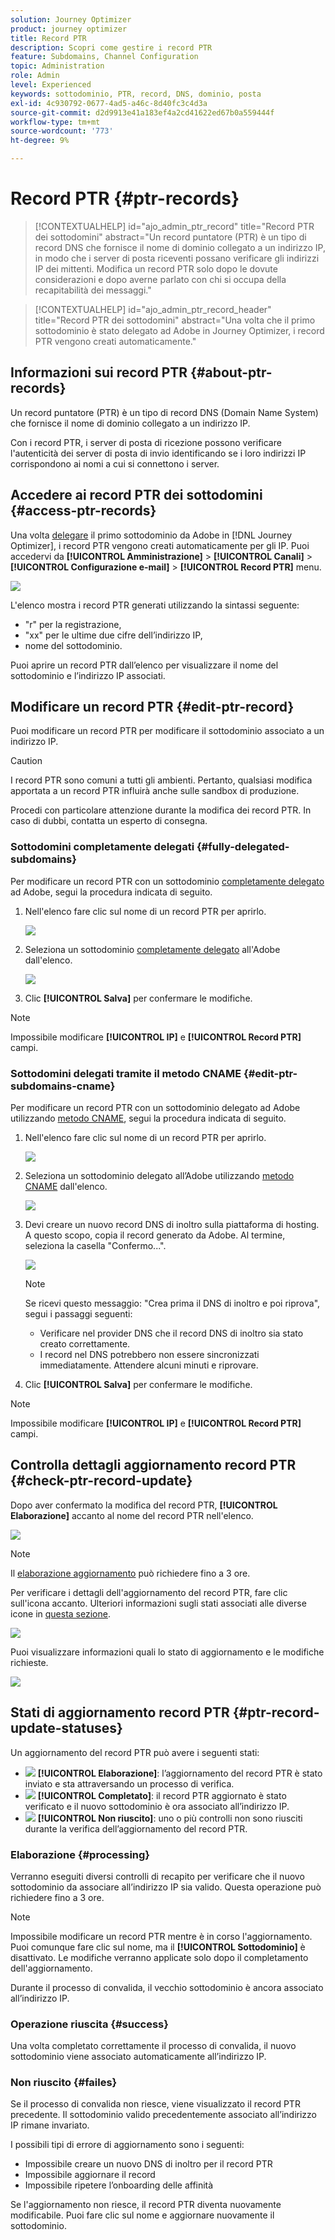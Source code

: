 ```yaml
---
solution: Journey Optimizer
product: journey optimizer
title: Record PTR
description: Scopri come gestire i record PTR
feature: Subdomains, Channel Configuration
topic: Administration
role: Admin
level: Experienced
keywords: sottodominio, PTR, record, DNS, dominio, posta
exl-id: 4c930792-0677-4ad5-a46c-8d40fc3c4d3a
source-git-commit: d2d9913e41a183ef4a2cd41622ed67b0a559444f
workflow-type: tm+mt
source-wordcount: '773'
ht-degree: 9%

---
```


# Record PTR {#ptr-records}

>[!CONTEXTUALHELP]
>id="ajo_admin_ptr_record"
>title="Record PTR dei sottodomini"
>abstract="Un record puntatore (PTR) è un tipo di record DNS che fornisce il nome di dominio collegato a un indirizzo IP, in modo che i server di posta riceventi possano verificare gli indirizzi IP dei mittenti. Modifica un record PTR solo dopo le dovute considerazioni e dopo averne parlato con chi si occupa della recapitabilità dei messaggi."

>[!CONTEXTUALHELP]
>id="ajo_admin_ptr_record_header"
>title="Record PTR dei sottodomini"
>abstract="Una volta che il primo sottodominio è stato delegato ad Adobe in Journey Optimizer, i record PTR vengono creati automaticamente."

## Informazioni sui record PTR {#about-ptr-records}

Un record puntatore (PTR) è un tipo di record DNS (Domain Name System) che fornisce il nome di dominio collegato a un indirizzo IP.

Con i record PTR, i server di posta di ricezione possono verificare l&#39;autenticità dei server di posta di invio identificando se i loro indirizzi IP corrispondono ai nomi a cui si connettono i server.

## Accedere ai record PTR dei sottodomini {#access-ptr-records}

Una volta [delegare](delegate-subdomain.md) il primo sottodominio da Adobe in [!DNL Journey Optimizer], i record PTR vengono creati automaticamente per gli IP. Puoi accedervi da **[!UICONTROL Amministrazione]** > **[!UICONTROL Canali]** > **[!UICONTROL Configurazione e-mail]** > **[!UICONTROL Record PTR]** menu.

![](assets/ptr-records.png)

L&#39;elenco mostra i record PTR generati utilizzando la sintassi seguente:

* &quot;r&quot; per la registrazione,
* &quot;xx&quot; per le ultime due cifre dell’indirizzo IP,
* nome del sottodominio.

Puoi aprire un record PTR dall’elenco per visualizzare il nome del sottodominio e l’indirizzo IP associati.

## Modificare un record PTR {#edit-ptr-record}

Puoi modificare un record PTR per modificare il sottodominio associato a un indirizzo IP.

>[!CAUTION]
>
>I record PTR sono comuni a tutti gli ambienti. Pertanto, qualsiasi modifica apportata a un record PTR influirà anche sulle sandbox di produzione.
>
>Procedi con particolare attenzione durante la modifica dei record PTR. In caso di dubbi, contatta un esperto di consegna.

### Sottodomini completamente delegati {#fully-delegated-subdomains}

Per modificare un record PTR con un sottodominio [completamente delegato](delegate-subdomain.md#full-subdomain-delegation) ad Adobe, segui la procedura indicata di seguito.

1. Nell&#39;elenco fare clic sul nome di un record PTR per aprirlo.

   ![](assets/ptr-record-select.png)

1. Seleziona un sottodominio [completamente delegato](delegate-subdomain.md#full-subdomain-delegation) all&#39;Adobe dall&#39;elenco.

   ![](assets/ptr-record-subdomain.png)

1. Clic **[!UICONTROL Salva]** per confermare le modifiche.

>[!NOTE]
>
>Impossibile modificare **[!UICONTROL IP]** e **[!UICONTROL Record PTR]** campi.

### Sottodomini delegati tramite il metodo CNAME {#edit-ptr-subdomains-cname}

Per modificare un record PTR con un sottodominio delegato ad Adobe utilizzando [metodo CNAME](delegate-subdomain.md#cname-subdomain-delegation), segui la procedura indicata di seguito.

1. Nell&#39;elenco fare clic sul nome di un record PTR per aprirlo.

   ![](assets/ptr-record-select-cname.png)

1. Seleziona un sottodominio delegato all’Adobe utilizzando [metodo CNAME](delegate-subdomain.md#cname-subdomain-delegation) dall&#39;elenco.

   ![](assets/ptr-record-subdomain-cname.png)

1. Devi creare un nuovo record DNS di inoltro sulla piattaforma di hosting. A questo scopo, copia il record generato da Adobe. Al termine, seleziona la casella &quot;Confermo...&quot;.

   ![](assets/ptr-record-subdomain-confirm.png)

   >[!NOTE]
   >
   >Se ricevi questo messaggio: &quot;Crea prima il DNS di inoltro e poi riprova&quot;, segui i passaggi seguenti:
   >   * Verificare nel provider DNS che il record DNS di inoltro sia stato creato correttamente.
   >   * I record nel DNS potrebbero non essere sincronizzati immediatamente. Attendere alcuni minuti e riprovare.

1. Clic **[!UICONTROL Salva]** per confermare le modifiche.

>[!NOTE]
>
>Impossibile modificare **[!UICONTROL IP]** e **[!UICONTROL Record PTR]** campi.

## Controlla dettagli aggiornamento record PTR {#check-ptr-record-update}

Dopo aver confermato la modifica del record PTR, **[!UICONTROL Elaborazione]** accanto al nome del record PTR nell&#39;elenco.

![](assets/ptr-record-updating.png)

>[!NOTE]
>
>Il [elaborazione aggiornamento](#processing) può richiedere fino a 3 ore.

Per verificare i dettagli dell&#39;aggiornamento del record PTR, fare clic sull&#39;icona accanto. Ulteriori informazioni sugli stati associati alle diverse icone in [questa sezione](#ptr-record-update-statuses).

![](assets/ptr-record-recent-update.png)

Puoi visualizzare informazioni quali lo stato di aggiornamento e le modifiche richieste.

![](assets/ptr-record-updates.png)

## Stati di aggiornamento record PTR {#ptr-record-update-statuses}

Un aggiornamento del record PTR può avere i seguenti stati:

* ![](assets/do-not-localize/ptr-record-processing.png) **[!UICONTROL Elaborazione]**: l’aggiornamento del record PTR è stato inviato e sta attraversando un processo di verifica.
* ![](assets/do-not-localize/ptr-record-success.png) **[!UICONTROL Completato]**: il record PTR aggiornato è stato verificato e il nuovo sottodominio è ora associato all’indirizzo IP.
* ![](assets/do-not-localize/ptr-record-failed.png) **[!UICONTROL Non riuscito]**: uno o più controlli non sono riusciti durante la verifica dell’aggiornamento del record PTR.

### Elaborazione {#processing}

Verranno eseguiti diversi controlli di recapito per verificare che il nuovo sottodominio da associare all’indirizzo IP sia valido. Questa operazione può richiedere fino a 3 ore.

>[!NOTE]
>
>Impossibile modificare un record PTR mentre è in corso l&#39;aggiornamento. Puoi comunque fare clic sul nome, ma il **[!UICONTROL Sottodominio]** è disattivato. Le modifiche verranno applicate solo dopo il completamento dell&#39;aggiornamento.

Durante il processo di convalida, il vecchio sottodominio è ancora associato all’indirizzo IP.

### Operazione riuscita {#success}

Una volta completato correttamente il processo di convalida, il nuovo sottodominio viene associato automaticamente all’indirizzo IP.

### Non riuscito {#failes}

Se il processo di convalida non riesce, viene visualizzato il record PTR precedente. Il sottodominio valido precedentemente associato all’indirizzo IP rimane invariato.

I possibili tipi di errore di aggiornamento sono i seguenti:
* Impossibile creare un nuovo DNS di inoltro per il record PTR
* Impossibile aggiornare il record
* Impossibile ripetere l’onboarding delle affinità

Se l&#39;aggiornamento non riesce, il record PTR diventa nuovamente modificabile. Puoi fare clic sul nome e aggiornare nuovamente il sottodominio.

